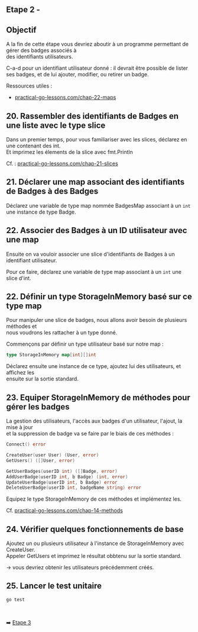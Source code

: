 
## Etape 2 - 

## Objectif

A la fin de cette étape vous devriez aboutir à un programme permettant de gérer des badges associés à  
des identifiants utilisateurs.

C-a-d pour un identifiant utilisateur donné : il devrait être possible de lister ses badges, et de lui ajouter,  modifier, ou retirer un badge.

Ressources utiles :

* [practical-go-lessons.com/chap-22-maps](https://www.practical-go-lessons.com/chap-22-maps)

## 20. Rassembler des identifiants de Badges en une liste avec le type slice

Dans un premier temps, pour vous familiariser avec les slices, déclarez en une contenant des int.  
Et imprimez les élements de la slice avec fmt.Println

Cf. : [practical-go-lessons.com/chap-21-slices](https://www.practical-go-lessons.com/chap-21-slices)

## 21. Déclarer une map associant des identifiants de Badges à des Badges

Déclarez une variable de type map nommée BadgesMap associant à un `int` une instance de type Badge.


## 22. Associer des Badges à un ID utilisateur avec une map

Ensuite on va vouloir associer une slice d'identifiants de Badges à un identifiant utilisateur.

Pour ce faire, déclarez une variable de type map associant à un `int` une slice d'int.


## 22. Définir un type StorageInMemory basé sur ce type map

Pour manipuler une slice de badges, nous allons avoir besoin de plusieurs méthodes et  
nous voudrons les rattacher à un type donné.

Commençons par définir un type utilisateur basé sur notre map :

```go
type StorageInMemory map[int][]int
```

Déclarez ensuite une instance de ce type, ajoutez lui des utilisateurs, et affichez les  
ensuite sur la sortie standard.


## 23. Equiper StorageInMemory de méthodes pour gérer les badges

La gestion des utilisateurs, l'accès aux badges d'un utilisateur, l'ajout, la mise à jour  
et la suppression de badge va se faire par le biais de ces méthodes  :


```go
Connect() error

CreateUser(user User) (User, error)
GetUsers() ([]User, error)

GetUserBadges(userID int) ([]Badge, error)
AddUserBadge(userID int, b Badge) (int, error)
UpdateUserBadge(userID int, b Badge) error
DeleteUserBadge(userID int, badgeName string) error
```

Equipez le type StorageInMemory de ces méthodes et implémentez les.

Cf. [practical-go-lessons.com/chap-14-methods](https://www.practical-go-lessons.com/chap-14-methods)


## 24. Vérifier quelques fonctionnements de base

Ajoutez un ou plusieurs utilisateur à l'instance de StorageInMemory avec CreateUser.  
Appeler GetUsers et imprimez le résultat obbtenu sur la sortie standard.

&rarr; vous devriez obtenir les utilisateurs précédemment créés.

## 25. Lancer le test unitaire

```
go test
```

<br>

➡️ [Etape 3](../etape_03/README.md)

